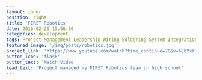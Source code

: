 ```yaml
---
layout: inner
position: right
title: 'FIRST Robotics'
date: 2016-02-20 15:56:00
categories: development
tags: Project-Management Leadership Wiring Soldering System-Integration QA
featured_image: '/img/posts/robotics.jpg'
project_link: 'https://www.youtube.com/watch?time_continue=70&v=6EbYxX7tRrg'
button_icon: 'flask'
button_text: 'Match Video'
lead_text: 'Project managed my FIRST Robotics team in high school'
---
```

